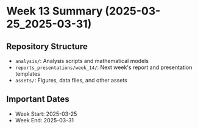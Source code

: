 # Week 13 Summary (2025-03-25_2025-03-31)

## Repository Structure

- `analysis/`: Analysis scripts and mathematical models
- `reports_presentations/week_14/`: Next week's report and presentation templates
- `assets/`: Figures, data files, and other assets

## Important Dates

- Week Start: 2025-03-25
- Week End: 2025-03-31
